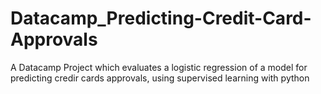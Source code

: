 # Datacamp_Predicting-Credit-Card-Approvals
A Datacamp Project which evaluates a logistic regression of a model for predicting credir cards approvals, using supervised learning with python 
